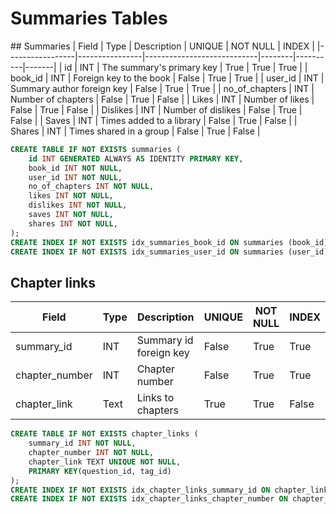 # Summaries Tables
## Summaries
| Field           | Type           | Description                | UNIQUE | NOT NULL | INDEX |
|-----------------|----------------|----------------------------|--------|----------|-------|
| id              | INT            | The summary's primary key  | True   | True     | True  |
| book_id         | INT            | Foreign key to the book    | False  | True     | True  |
| user_id         | INT            | Summary author foreign key | False  | True     | True  |
| no_of_chapters  | INT            | Number of chapters         | False  | True     | False |
| Likes           | INT            | Number of likes            | False  | True     | False |
| Dislikes        | INT            | Number of dislikes         | False  | True     | False |
| Saves           | INT            | Times added to a library   | False  | True     | False |
| Shares          | INT            | Times shared in a group    | False  | True     | False |

```sql
CREATE TABLE IF NOT EXISTS summaries (
    id INT GENERATED ALWAYS AS IDENTITY PRIMARY KEY,
    book_id INT NOT NULL,
    user_id INT NOT NULL,
    no_of_chapters INT NOT NULL,
    likes INT NOT NULL,
    dislikes INT NOT NULL,
    saves INT NOT NULL,
    shares INT NOT NULL,
);
CREATE INDEX IF NOT EXISTS idx_summaries_book_id ON summaries (book_id);
CREATE INDEX IF NOT EXISTS idx_summaries_user_id ON summaries (user_id);
```

## Chapter links
| Field           | Type           | Description                | UNIQUE | NOT NULL | INDEX |
|-----------------|----------------|----------------------------|--------|----------|-------|
| summary_id      | INT            | Summary id foreign key     | False  | True     | True  |
| chapter_number  | INT            | Chapter number             | False  | True     | True  |
| chapter_link    | Text           | Links to chapters          | True   | True     | False |

```sql
CREATE TABLE IF NOT EXISTS chapter_links (
    summary_id INT NOT NULL,
    chapter_number INT NOT NULL,
    chapter_link TEXT UNIQUE NOT NULL,
    PRIMARY KEY(question_id, tag_id)
);
CREATE INDEX IF NOT EXISTS idx_chapter_links_summary_id ON chapter_links (summary_id);
CREATE INDEX IF NOT EXISTS idx_chapter_links_chapter_number ON chapter_links (chapter_number);
```
